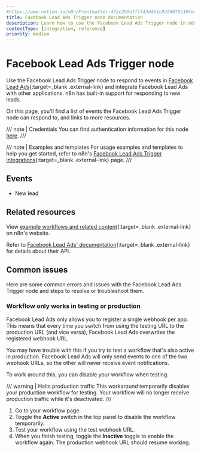 ```yaml
---
#https://www.notion.so/n8n/Frontmatter-432c2b8dff1f43d4b1c8d20075510fe4
title: Facebook Lead Ads Trigger node documentation
description: Learn how to use the Facebook Lead Ads Trigger node in n8n. Follow technical documentation to integrate Facebook Lead Ads Trigger node into your workflows.
contentType: [integration, reference]
priority: medium
---
```


# Facebook Lead Ads Trigger node

Use the Facebook Lead Ads Trigger node to respond to events in [Facebook Lead Ads](https://www.facebook.com/business/ads/lead-ads/){:target=_blank .external-link} and integrate Facebook Lead Ads with other applications. n8n has built-in support for responding to new leads.

On this page, you'll find a list of events the Facebook Lead Ads Trigger node can respond to, and links to more resources.

/// note | Credentials
You can find authentication information for this node [here](/integrations/builtin/credentials/facebookleadads.md).
///

/// note | Examples and templates
For usage examples and templates to help you get started, refer to n8n's [Facebook Lead Ads Trigger integrations](https://n8n.io/integrations/facebook-lead-ads-trigger/){:target=_blank .external-link} page.
///

## Events

* New lead

## Related resources

View [example workflows and related content](https://n8n.io/integrations/facebook-lead-ads-trigger/){:target=_blank .external-link} on n8n's website.

Refer to [Facebook Lead Ads' documentation](https://developers.facebook.com/docs/marketing-api/guides/lead-ads/){:target=_blank .external-link} for details about their API.

## Common issues

Here are some common errors and issues with the Facebook Lead Ads Trigger node and steps to resolve or troubleshoot them.

### Workflow only works in testing or production

Facebook Lead Ads only allows you to register a single webhook per app. This means that every time you switch from using the testing URL to the production URL (and vice versa), Facebook Lead Ads overwrites the registered webhook URL. 

You may have trouble with this if you try to test a workflow that's also active in production. Facebook Lead Ads will only send events to one of the two webhook URLs, so the other will never receive event notifications.

To work around this, you can disable your workflow when testing:

/// warning | Halts production traffic
This workaround temporarily disables your production workflow for testing. Your workflow will no longer receive production traffic while it's deactivated.
///

1. Go to your workflow page.
2. Toggle the **Active** switch in the top panel to disable the workflow temporarily.
3. Test your workflow using the test webhook URL.
4. When you finish testing, toggle the **Inactive** toggle to enable the workflow again. The production webhook URL should resume working.

